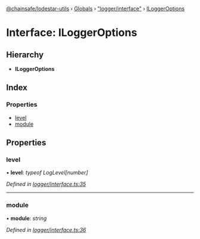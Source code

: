 [@chainsafe/lodestar-utils](../README.md) › [Globals](../globals.md) › ["logger/interface"](../modules/_logger_interface_.md) › [ILoggerOptions](_logger_interface_.iloggeroptions.md)

# Interface: ILoggerOptions

## Hierarchy

* **ILoggerOptions**

## Index

### Properties

* [level](_logger_interface_.iloggeroptions.md#level)
* [module](_logger_interface_.iloggeroptions.md#module)

## Properties

###  level

• **level**: *typeof LogLevel[number]*

*Defined in [logger/interface.ts:35](https://github.com/ChainSafe/lodestar/blob/9711bce31/packages/lodestar-utils/src/logger/interface.ts#L35)*

___

###  module

• **module**: *string*

*Defined in [logger/interface.ts:36](https://github.com/ChainSafe/lodestar/blob/9711bce31/packages/lodestar-utils/src/logger/interface.ts#L36)*
